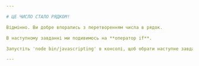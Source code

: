 ```yaml
---

# ЦЕ ЧИСЛО СТАЛО РЯДКОМ!

Відмінно. Ви добре впорались з перетворенням числа в рядок.

В наступному завданні ми подивимось на **оператор if**.

Запустіть 'node bin/javascripting' в консолі, щоб обрати наступне завдання.

---
```

